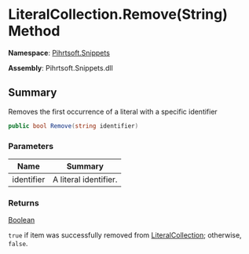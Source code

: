 # LiteralCollection\.Remove\(String\) Method

**Namespace**: [Pihrtsoft.Snippets](../../README.md)

**Assembly**: Pihrtsoft\.Snippets\.dll

## Summary

Removes the first occurrence of a literal with a specific identifier

```csharp
public bool Remove(string identifier)
```

### Parameters

| Name | Summary |
| ---- | ------- |
| identifier | A literal identifier\. |

### Returns

[Boolean](https://docs.microsoft.com/en-us/dotnet/api/system.boolean)

`true` if item was successfully removed from [LiteralCollection](../README.md); otherwise, `false`\.